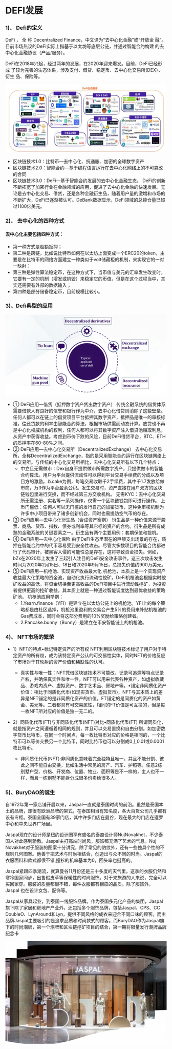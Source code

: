 # DEFI发展


### 1)、 Defi的定义

DeFi ， 全 称 Decentralized Finance，中文译为“去中心化金融”或“开放金
融”。目前市场热议的DeFi实际上指基于以太坊等底层公链，并通过智能合约构建
的去中心化金融协议（产品/服务）。

DeFi在2018年兴起，经过两年的发展，在2020年迎来爆发。目前，DeFi已经形成
了较为完善的生态体系，涉及支付、借贷、稳定币、去中心化交易所(DEX）、衍生
品、保险等。

![DeFi生态图谱](/images/1.png)

* 区块链技术1.0：比特币—去中心化、抗通胀、加密的全球数字资产
* 区块链技术2.0：智能合约—基于编程语言运行在去中心化网络上的不可篡改的合同
* 区块链技术3.0：DeFi—基于智能合约发展的去中心化金融生态。
  DeFi的创新不断拓宽了加密行业在金融领域的应用，促进了去中心化金融的快速发展。无论是去中心化交易、借贷，还是各种金融衍生品，随着用户量的激增和市场的不断扩大，DeFi已逐渐被认可。DeBank数据显示，DeFi领域的总锁仓量已超过1100亿美元。

### 2)、 去中心化的四种方式

#### 去中心化主要包括四种方式：
* 第一种方式是超额抵押；
* 第二种是跨链，比如说比特币如何在以太坊上面变成一个ERC20的token，主要是在比特币的网络方面建立一种类似于volt储藏柜的机制，来实现它的一对一映射；
* 第三种是弹性算法稳定币，在这种方式下，当币值与美元的汇率发生改变时，它要有一定的机制（增发或销毁）来稳定它的币值，但是在这个过程当中，其实还需要有外部的数据输入；
* 第四种是部分储备稳定币，目前规模比较小。

### 3)、Defi典型的应用

![](/images/2.png)

* ① DeFi应用—借贷（抵押数字资产贷出数字资产）
  传统金融系统的借贷体系需要借款人有良好的信誉和银行作为中介，去中心化借贷则消除了这些壁垒。任何人都可以在链上的借贷项目平台抵押其数字资产，抵押品是唯一的审核标准，偿还贷款的利率由智能合约算法，根据市场供需而动态计算。放贷也不再是中心化权威机构的权利，任何人都可以将其数字资产注入借贷池赚取利息，从资产中获得收益。考虑到币价下跌的风险，目前DeFi借贷平台，BTC、ETH的质押率在60-80%之间。
* ② DeFi应用—去中心化交易所（DecentralizedExchange）
  去中心化交易所，全称DecentralizedExchange，指的是采用智能合约运行在区块链网络上的交易所。与传统的中心化交易所相比，去中心化交易所有以下几个特点：
    * 中立且无需做市：Dex自身不提供做市所需数字资产，只提供做市的智能合约算法。用户为平台提供流动性可以得到平台交易手续费的分成以及项目方的激励。以cake为例，每笔交易收取千2手续费，其中千1.7发放给做市商，万3作为平台盈余公积。发生交易时，资产直接在用户双方的区块链钱包里进行交换，而不经过第三方交收机构。
      无需KYC：去中心化交易所无需注册、实名等一系列操作，仅需一个区块链钱包即可进行操作。
      上币门槛低：任何人可以无门槛的发行自己的加密货币，这种免审核机制为许多中小项目带来了诸多创新机会，同时也需提防空气币的存在。
* ③ DeFi应用—去中心化衍生品（合成资产案例）
  衍生品是一种价值来源于股票、商品、货币、指数、债券或利率等其它标的资产的合约。衍生品是所有成熟的金融系统的关键要素之一。衍生品有两个主要用例：套期保值和投机。
* ④ DeFi应用—去中心化保险
  由于DeFi生态里潜在的巨额支出场景的存在，质押在智能合约中的代币容易受到安全性攻击。尽管大多数项目的智能合约都进行了代码审计，被黑客入侵的可能性总是存在，这将导致资金损失。例如，bZx在2020年上发生了三起引人注目的DeFi安全攻击事件。这三次攻击发生时间为2020年2月15日、18日和2020年9月15日，总损失价值约900万美元。
* ⑤ DeFi应用—机枪池、实现资产收益最大化
  机枪池，本质上是一个实现资产收益最大化策略的资金池，自动化执行流动性挖矿。DeFi机枪池会根据实时挖矿收益的高低，将资金切换至更高收益的DeFi项目中进行流动性挖矿，为投资者提供更高的挖矿收益，其本质上就是一种通过智能调度达到最优收益的策略矿池。
  机枪池应用举例：
    * 1.Yearn.finance（YFI）是建立在以太坊公链上的机枪池。YFI上的每个策略都是由社区选择，机枪池里盈利的交易会产生5%的费用来补贴机枪池的Gas费成本，同时会将这部分费用的10%奖励给策略创建者。
    * 2.Pancake.bunny（Bunny）是建立在币安智能链上的机枪池。

### 4)、 NFT市场的繁荣

* 1）NFT的特点•标记特定资产的所有权
  NFT利用区块链技术标记了用户对于特定资产的所有权，成为该特定资产公认的可交易性实体，同时NFT的价格反应了市场对于其映射的资产价值和稀缺性的认可。
    * 真实性与唯一性：NFT凭借区块链技术不可篡改、记录可追溯等特点记录产权，并确保真实性和唯一性。NFT可以用来代表各种资产，如虚拟收藏品、游戏内资产、虚拟资产、数字艺术品、房地产等。•锚定非同质化资产价值：相比于同质化代币(如现实货币、虚拟货币)，NFT与其本质上的差异是NFT锚定的是非同质化资产的价值。FT锚定的是同质化的资产如黄金、美元等。二者都具有可交易属性，相同的FT价值是可互换的，但是每一枚NFT所对应的价值是独一无二的。

* 2）同质化代币(FT)与非同质化代币(NFT)对比•同质化代币(FT)
  所谓同质化，就是指资产之间遵循着相同的规则，并且可以交易置换和自由分割。如加密数字货币比特币，在同一个时间点，每一枚比特币对应的价格是相同的，一个比特币可以等价交换另一个比特币，同时比特币也可以分割成0丄0.01或0.0001 枚比特币。
    * 非同质化代币(NFT):非同质化意味着完全独特且唯一，并且不能分割、彼此之间不能自由交换，比如生活中常见的房产、汽车、护照等。任意2栋别墅户型、价格、开发商、位置、物业、面积等是不一样的，主人也不一样，而且一栋别墅不能拆分成很多份卖给很多人。

### 5)、BuryDAO的诞生

自1972年第一家店铺开启以来，Jaspal一直就是泰国时尚的前沿。虽然是泰国本土的品牌，却很有欧洲品牌的架式，在泰国相当有知名度，各大百货公司几乎都有设有专柜。泰国全国有39家门店，其中许多门店在曼谷，现在最大的门店在暹罗中心和中央世界广场里。

Jaspal现在的设计师是纽约设计圈享有盛名的泰裔设计师NujNovakhet，不少泰国人对此感到骄傲。Jaspal主打高端时尚风，服饰都充满了艺术的气息。Nuj Novakhet对于服装的图案十分讲究，除了常见的豹纹外，还有一些独具个性的不规则几何图案。他善于把艺术与时尚相结合，创造出与众不同的时尚。Jaspal的衣服面料和款式都很不错,撞衫的机率基本为0，回头率也挺高的。

Jaspal紧跟四季潮流，就算曼谷11月份还是三十多度的天气里，这季的衣服仍然和寒冷国家同步，出售假皮草等保暖性的时尚服饰。对于来旅游的人来说，完全可以买回家穿。服装的质量都很不错，每件衣服都有相应的品质。除了服饰外，Jaspal 也在设计女包、配饰等。

Jaspal从家具起业，到泰国一线服饰品牌。作为泰国多元化产品的集团，Jaspal旗下除了家居和房地产产业外，还包括多个服饰品牌，包括Jaspal、CPS、CC DoubleO、LynAround和Lyn，提供不同风格的成衣来迎合不同口味的顾客。而主品牌Jaspal主要吸引的是追求品质和时尚款式的顾客。而BuryDAO作为Jaspal旗下的时尚潮牌，第一个潮牌和区块链挖矿项目的结合，第一期将限量发行潮牌品牌纪念卡

![](/images/3.png)